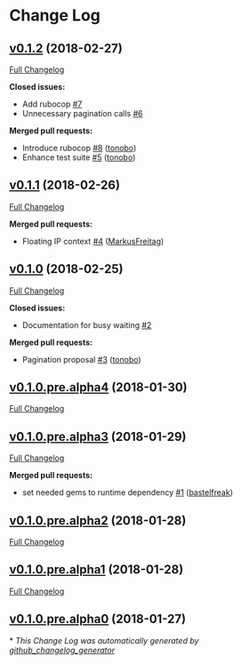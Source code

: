 # Change Log

## [v0.1.2](https://github.com/tonobo/hcloud-ruby/tree/v0.1.2) (2018-02-27)
[Full Changelog](https://github.com/tonobo/hcloud-ruby/compare/v0.1.1...v0.1.2)

**Closed issues:**

- Add rubocop [\#7](https://github.com/tonobo/hcloud-ruby/issues/7)
- Unnecessary pagination calls  [\#6](https://github.com/tonobo/hcloud-ruby/issues/6)

**Merged pull requests:**

- Introduce rubocop [\#8](https://github.com/tonobo/hcloud-ruby/pull/8) ([tonobo](https://github.com/tonobo))
- Enhance test suite [\#5](https://github.com/tonobo/hcloud-ruby/pull/5) ([tonobo](https://github.com/tonobo))

## [v0.1.1](https://github.com/tonobo/hcloud-ruby/tree/v0.1.1) (2018-02-26)
[Full Changelog](https://github.com/tonobo/hcloud-ruby/compare/v0.1.0...v0.1.1)

**Merged pull requests:**

- Floating IP context [\#4](https://github.com/tonobo/hcloud-ruby/pull/4) ([MarkusFreitag](https://github.com/MarkusFreitag))

## [v0.1.0](https://github.com/tonobo/hcloud-ruby/tree/v0.1.0) (2018-02-25)
[Full Changelog](https://github.com/tonobo/hcloud-ruby/compare/v0.1.0.pre.alpha4...v0.1.0)

**Closed issues:**

- Documentation for busy waiting [\#2](https://github.com/tonobo/hcloud-ruby/issues/2)

**Merged pull requests:**

- Pagination proposal [\#3](https://github.com/tonobo/hcloud-ruby/pull/3) ([tonobo](https://github.com/tonobo))

## [v0.1.0.pre.alpha4](https://github.com/tonobo/hcloud-ruby/tree/v0.1.0.pre.alpha4) (2018-01-30)
[Full Changelog](https://github.com/tonobo/hcloud-ruby/compare/v0.1.0.pre.alpha3...v0.1.0.pre.alpha4)

## [v0.1.0.pre.alpha3](https://github.com/tonobo/hcloud-ruby/tree/v0.1.0.pre.alpha3) (2018-01-29)
[Full Changelog](https://github.com/tonobo/hcloud-ruby/compare/v0.1.0.pre.alpha2...v0.1.0.pre.alpha3)

**Merged pull requests:**

- set needed gems to runtime dependency [\#1](https://github.com/tonobo/hcloud-ruby/pull/1) ([bastelfreak](https://github.com/bastelfreak))

## [v0.1.0.pre.alpha2](https://github.com/tonobo/hcloud-ruby/tree/v0.1.0.pre.alpha2) (2018-01-28)
[Full Changelog](https://github.com/tonobo/hcloud-ruby/compare/v0.1.0.pre.alpha1...v0.1.0.pre.alpha2)

## [v0.1.0.pre.alpha1](https://github.com/tonobo/hcloud-ruby/tree/v0.1.0.pre.alpha1) (2018-01-28)
[Full Changelog](https://github.com/tonobo/hcloud-ruby/compare/v0.1.0.pre.alpha0...v0.1.0.pre.alpha1)

## [v0.1.0.pre.alpha0](https://github.com/tonobo/hcloud-ruby/tree/v0.1.0.pre.alpha0) (2018-01-27)


\* *This Change Log was automatically generated by [github_changelog_generator](https://github.com/skywinder/Github-Changelog-Generator)*